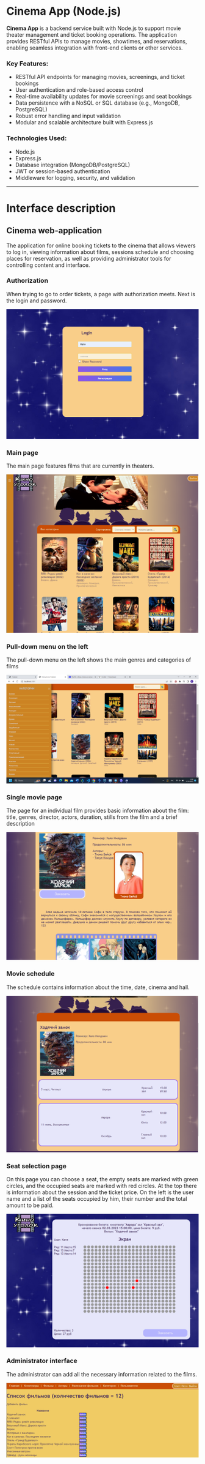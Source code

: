 # Cinema App (Node.js)

**Cinema App** is a backend service built with Node.js to support movie theater management and ticket booking operations. The application provides RESTful APIs to manage movies, showtimes, and reservations, enabling seamless integration with front-end clients or other services.

### Key Features:

* RESTful API endpoints for managing movies, screenings, and ticket bookings
* User authentication and role-based access control
* Real-time availability updates for movie screenings and seat bookings
* Data persistence with a NoSQL or SQL database (e.g., MongoDB, PostgreSQL)
* Robust error handling and input validation
* Modular and scalable architecture built with Express.js

### Technologies Used:

* Node.js
* Express.js
* Database integration (MongoDB/PostgreSQL)
* JWT or session-based authentication
* Middleware for logging, security, and validation

---

# Interface description
## Cinema web-application
The application for online booking tickets to the cinema that allows viewers to log in, viewing information about films, sessions schedule and choosing places for reservation, as well as providing administrator tools for controlling content and interface.
### Authorization
When trying to go to order tickets, a page with authorization meets. Next is the login and password.

![Login](docs/Logining.png)
### Main page
The main page features films that are currently in theaters.

![Main page](docs/Main_page.png)
### Pull-down menu on the left
The pull-down menu on the left shows the main genres and categories of films

![Leaving_menu](docs/Leaving_menu.png)
### Single movie page
The page for an individual film provides basic information about the film: title, genres, director, actors, duration, stills from the film and a brief description

![Film_info](docs/Film_info.png)
### Movie schedule
The schedule contains information about the time, date, cinema and hall.

![Film_schedule](docs/Film_schedule.png)
### Seat selection page
On this page you can choose a seat, the empty seats are marked with green circles, and the occupied seats are marked with red circles. At the top there is information about the session and the ticket price. On the left is the user name and a list of the seats occupied by him, their number and the total amount to be paid.

![Tickets](docs/Tickets.png)
### Administrator interface
The administrator can add all the necessary information related to the films.

![Film_list](docs/Film_list.png)
